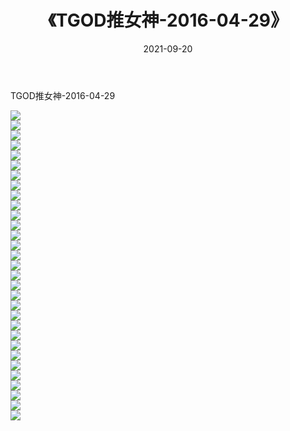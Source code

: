 ﻿---
layout: post
title:  《TGOD推女神-2016-04-29》
date:   2021-09-20
img: http://img.660000.xyz/Sharelink/网络美图/2021/TGOD推女神-2016-04-29/000.jpg
categories: [美女, 清纯, 唯美]
---

TGOD推女神-2016-04-29

  ![](http://img.660000.xyz/Sharelink/网络美图/2021/TGOD推女神-2016-04-29/001.jpg) <br> ![](http://img.660000.xyz/Sharelink/网络美图/2021/TGOD推女神-2016-04-29/002.jpg) <br> ![](http://img.660000.xyz/Sharelink/网络美图/2021/TGOD推女神-2016-04-29/003.jpg) <br> ![](http://img.660000.xyz/Sharelink/网络美图/2021/TGOD推女神-2016-04-29/004.jpg) <br> ![](http://img.660000.xyz/Sharelink/网络美图/2021/TGOD推女神-2016-04-29/005.jpg) <br> ![](http://img.660000.xyz/Sharelink/网络美图/2021/TGOD推女神-2016-04-29/006.jpg) <br> ![](http://img.660000.xyz/Sharelink/网络美图/2021/TGOD推女神-2016-04-29/007.jpg) <br> ![](http://img.660000.xyz/Sharelink/网络美图/2021/TGOD推女神-2016-04-29/008.jpg) <br> ![](http://img.660000.xyz/Sharelink/网络美图/2021/TGOD推女神-2016-04-29/009.jpg) <br> ![](http://img.660000.xyz/Sharelink/网络美图/2021/TGOD推女神-2016-04-29/010.jpg) <br> ![](http://img.660000.xyz/Sharelink/网络美图/2021/TGOD推女神-2016-04-29/011.jpg) <br> ![](http://img.660000.xyz/Sharelink/网络美图/2021/TGOD推女神-2016-04-29/012.jpg) <br> ![](http://img.660000.xyz/Sharelink/网络美图/2021/TGOD推女神-2016-04-29/013.jpg) <br> ![](http://img.660000.xyz/Sharelink/网络美图/2021/TGOD推女神-2016-04-29/014.jpg) <br> ![](http://img.660000.xyz/Sharelink/网络美图/2021/TGOD推女神-2016-04-29/015.jpg) <br> ![](http://img.660000.xyz/Sharelink/网络美图/2021/TGOD推女神-2016-04-29/016.jpg) <br> ![](http://img.660000.xyz/Sharelink/网络美图/2021/TGOD推女神-2016-04-29/017.jpg) <br> ![](http://img.660000.xyz/Sharelink/网络美图/2021/TGOD推女神-2016-04-29/018.jpg) <br> ![](http://img.660000.xyz/Sharelink/网络美图/2021/TGOD推女神-2016-04-29/019.jpg) <br> ![](http://img.660000.xyz/Sharelink/网络美图/2021/TGOD推女神-2016-04-29/020.jpg) <br> ![](http://img.660000.xyz/Sharelink/网络美图/2021/TGOD推女神-2016-04-29/021.jpg) <br> ![](http://img.660000.xyz/Sharelink/网络美图/2021/TGOD推女神-2016-04-29/022.jpg) <br> ![](http://img.660000.xyz/Sharelink/网络美图/2021/TGOD推女神-2016-04-29/023.jpg) <br> ![](http://img.660000.xyz/Sharelink/网络美图/2021/TGOD推女神-2016-04-29/024.jpg) <br> ![](http://img.660000.xyz/Sharelink/网络美图/2021/TGOD推女神-2016-04-29/025.jpg) <br> ![](http://img.660000.xyz/Sharelink/网络美图/2021/TGOD推女神-2016-04-29/026.jpg) <br> ![](http://img.660000.xyz/Sharelink/网络美图/2021/TGOD推女神-2016-04-29/027.jpg) <br> ![](http://img.660000.xyz/Sharelink/网络美图/2021/TGOD推女神-2016-04-29/028.jpg) <br> ![](http://img.660000.xyz/Sharelink/网络美图/2021/TGOD推女神-2016-04-29/029.jpg) <br> ![](http://img.660000.xyz/Sharelink/网络美图/2021/TGOD推女神-2016-04-29/030.jpg) <br> ![](http://img.660000.xyz/Sharelink/网络美图/2021/TGOD推女神-2016-04-29/031.jpg) <br>